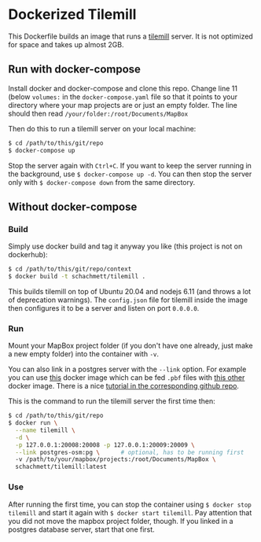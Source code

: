 # Dockerized Tilemill

This Dockerfile builds an image that runs a [tilemill](https://github.com/tilemill-project/tilemill) server. It is not optimized for space and takes up almost 2GB.

## Run with docker-compose

Install docker and docker-compose and clone this repo. Change line 11 (below `volumes:` in the `docker-compose.yaml` file so that it points to your directory where your map projects are or just an empty folder. The line should then read `/your/folder:/root/Documents/MapBox`

Then do this to run a tilemill server on your local machine:

```sh
$ cd /path/to/this/git/repo
$ docker-compose up
```

Stop the server again with `Ctrl+C`. If you want to keep the server running in the background, use `$ docker-compose up -d`. You can then stop the server only with `$ docker-compose down` from the same directory.


## Without docker-compose

### Build

Simply use docker build and tag it anyway you like (this project is not on dockerhub):

```sh
$ cd /path/to/this/git/repo/context
$ docker build -t schachmett/tilemill .
```

This builds tilemill on top of Ubuntu 20.04 and nodejs 6.11 (and throws a lot of deprecation warnings). The `config.json` file for tilemill inside the image then configures it to be a server and listen on port `0.0.0.0`.

### Run

Mount your MapBox project folder (if you don't have one already, just make a new empty folder) into the container with `-v`. 

You can also link in a postgres server with the `--link` option. For example you can use [this](https://hub.docker.com/r/openfirmware/postgres-osm) docker image which can be fed `.pbf` files with [this other](https://hub.docker.com/r/openfirmware/osm2pgsql) docker image. There is a nice [tutorial in the corresponding github repo](https://github.com/openfirmware/docker-osm2pgsql/blob/master/TUTORIAL.markdown).

This is the command to run the tilemill server the first time then:

```sh
$ cd /path/to/this/git/repo
$ docker run \
  --name tilemill \
  -d \
  -p 127.0.0.1:20008:20008 -p 127.0.0.1:20009:20009 \
  --link postgres-osm:pg \		# optional, has to be running first
  -v /path/to/your/mapbox/projects:/root/Documents/MapBox \
  schachmett/tilemill:latest
```

### Use

After running the first time, you can stop the container using `$ docker stop tilemill` and start it again with `$ docker start tilemill`. Pay attention that you did not move the mapbox project folder, though. If you linked in a postgres database server, start that one first.
